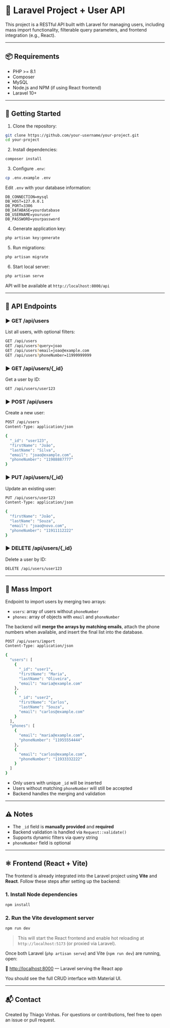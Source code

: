 # 📘 Laravel Project + User API

This project is a RESTful API built with Laravel for managing users, including mass import functionality, filterable query parameters, and frontend integration (e.g., React).

---

## 📦 Requirements

- PHP >= 8.1
- Composer
- MySQL
- Node.js and NPM (if using React frontend)
- Laravel 10+

---

## 🚀 Getting Started

1. Clone the repository:

```bash
git clone https://github.com/your-username/your-project.git
cd your-project
```

2. Install dependencies:

```bash
composer install
```

3. Configure `.env`:

```bash
cp .env.example .env
```

Edit `.env` with your database information:

```
DB_CONNECTION=mysql
DB_HOST=127.0.0.1
DB_PORT=3306
DB_DATABASE=yourdatabase
DB_USERNAME=youruser
DB_PASSWORD=yourpassword
```

4. Generate application key:

```bash
php artisan key:generate
```

5. Run migrations:

```bash
php artisan migrate
```

6. Start local server:

```bash
php artisan serve
```

API will be available at `http://localhost:8000/api`

---

## 📡 API Endpoints

### ▶️ GET /api/users
List all users, with optional filters:

```bash
GET /api/users
GET /api/users?query=joao
GET /api/users?email=joao@example.com
GET /api/users?phoneNumber=11999999999
```

### ▶️ GET /api/users/{_id}
Get a user by ID:
```bash
GET /api/users/user123
```

### ▶️ POST /api/users
Create a new user:
```bash
POST /api/users
Content-Type: application/json

{
  "_id": "user123",
  "firstName": "João",
  "lastName": "Silva",
  "email": "joao@example.com",
  "phoneNumber": "11988887777"
}
```

### ▶️ PUT /api/users/{_id}
Update an existing user:
```bash
PUT /api/users/user123
Content-Type: application/json

{
  "firstName": "João",
  "lastName": "Souza",
  "email": "joao@novo.com",
  "phoneNumber": "11911112222"
}
```

### ▶️ DELETE /api/users/{_id}
Delete a user by ID:
```bash
DELETE /api/users/user123
```

---

## 🔄 Mass Import

Endpoint to import users by merging two arrays:

- `users`: array of users without `phoneNumber`
- `phones`: array of objects with `email` and `phoneNumber`

The backend will **merge the arrays by matching emails**, attach the phone numbers when available, and insert the final list into the database.

```bash
POST /api/users/import
Content-Type: application/json

{
  "users": [
    {
      "_id": "user1",
      "firstName": "Maria",
      "lastName": "Oliveira",
      "email": "maria@example.com"
    },
    {
      "_id": "user2",
      "firstName": "Carlos",
      "lastName": "Souza",
      "email": "carlos@example.com"
    }
  ],
  "phones": [
    {
      "email": "maria@example.com",
      "phoneNumber": "11955554444"
    },
    {
      "email": "carlos@example.com",
      "phoneNumber": "11933332222"
    }
  ]
}
```

- Only users with unique `_id` will be inserted
- Users without matching `phoneNumber` will still be accepted
- Backend handles the merging and validation

---

## ⚠️ Notes

- The `_id` field is **manually provided** and **required**
- Backend validation is handled via `Request::validate()`
- Supports dynamic filters via query string
- `phoneNumber` field is optional

---

## ⚛️ Frontend (React + Vite)

The frontend is already integrated into the Laravel project using **Vite** and **React**. Follow these steps after setting up the backend:

### 1. Install Node dependencies

```bash
npm install
```

### 2. Run the Vite development server

```bash
npm run dev
```

> This will start the React frontend and enable hot reloading at `http://localhost:5173` (or proxied via Laravel).

Once both Laravel (`php artisan serve`) and Vite (`npm run dev`) are running, open:

🔗 [http://localhost:8000](http://localhost:8000) — Laravel serving the React app

You should see the full CRUD interface with Material UI.

---

## 📬 Contact

Created by Thiago Vinhas.
For questions or contributions, feel free to open an issue or pull request.

